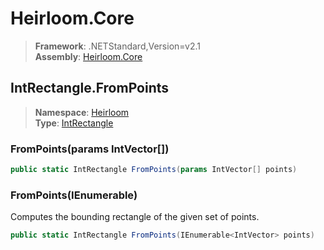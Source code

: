 # Heirloom.Core

> **Framework**: .NETStandard,Version=v2.1  
> **Assembly**: [Heirloom.Core][0]  

## IntRectangle.FromPoints

> **Namespace**: [Heirloom][0]  
> **Type**: [IntRectangle][1]  

### FromPoints(params IntVector[])

```cs
public static IntRectangle FromPoints(params IntVector[] points)
```

### FromPoints(IEnumerable<IntVector>)

Computes the bounding rectangle of the given set of points.

```cs
public static IntRectangle FromPoints(IEnumerable<IntVector> points)
```

[0]: ../Heirloom.Core.md
[1]: Heirloom.IntRectangle.md
